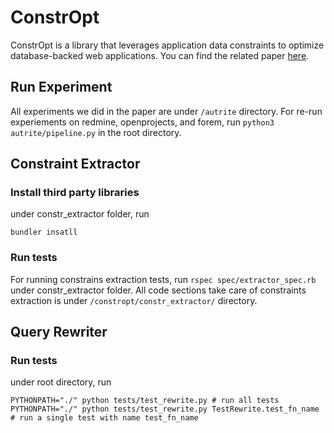 # ConstrOpt
ConstrOpt is a library that leverages application data constraints to optimize database-backed web applications. You can find the related paper [here](https://arxiv.org/abs/2205.02954).

## Run Experiment
All experiments we did in the paper are under `/autrite` directory. For re-run experiements on redmine, openprojects, and forem, run `python3 autrite/pipeline.py` in the root directory. 

## Constraint Extractor
### Install third party libraries
under constr_extractor folder, run
``` 
bundler insatll
```
### Run tests
For running constrains extraction tests, run `rspec spec/extractor_spec.rb` under constr_extractor folder. All code sections take care of constraints extraction is under `/constropt/constr_extractor/` directory. 

## Query Rewriter
### Run tests
under root directory, run
````
PYTHONPATH="./" python tests/test_rewrite.py # run all tests
PYTHONPATH="./" python tests/test_rewrite.py TestRewrite.test_fn_name # run a single test with name test_fn_name
````